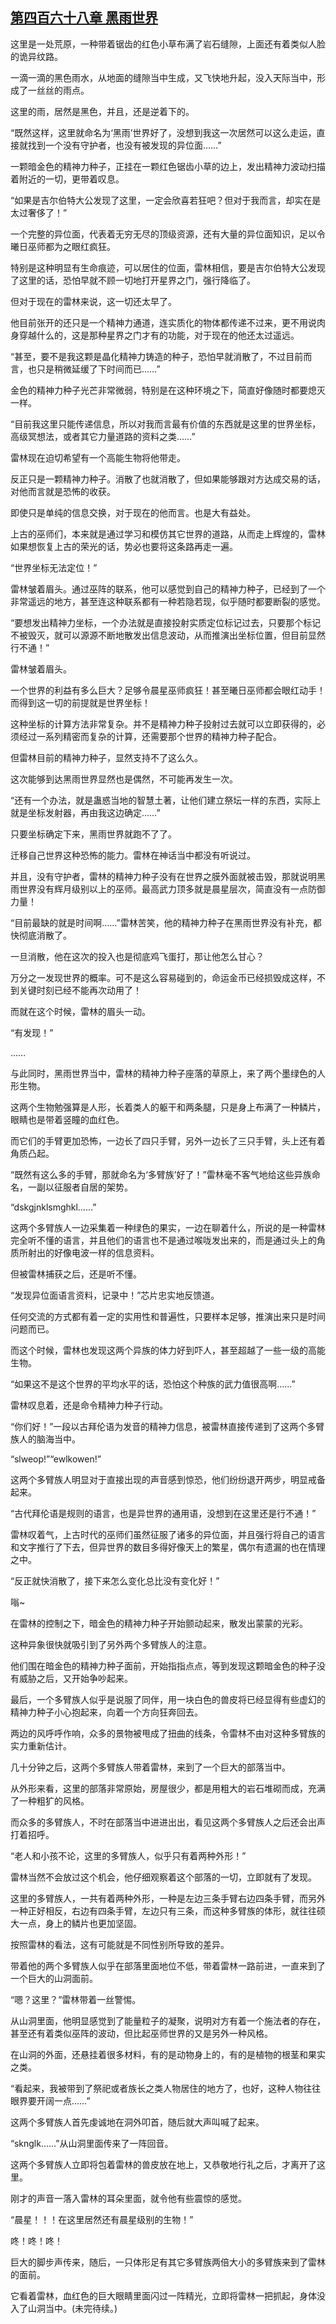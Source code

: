 ## [第四百六十八章 黑雨世界](https://www.xxbiquge.com/11_11222/8929128.html)


  这里是一处荒原，一种带着锯齿的红色小草布满了岩石缝隙，上面还有着类似人脸的诡异纹路。

  一滴一滴的黑色雨水，从地面的缝隙当中生成，又飞快地升起，没入天际当中，形成了一丝丝的雨点。

  这里的雨，居然是黑色，并且，还是逆着下的。

  “既然这样，这里就命名为‘黑雨’世界好了，没想到我这一次居然可以这么走运，直接就找到一个没有守护者，也没有被发现的异位面……”

  一颗暗金色的精神力种子，正挂在一颗红色锯齿小草的边上，发出精神力波动扫描着附近的一切，更带着叹息。

  “如果是吉尔伯特大公发现了这里，一定会欣喜若狂吧？但对于我而言，却实在是太过奢侈了！”

  一个完整的异位面，代表着无穷无尽的顶级资源，还有大量的异位面知识，足以令曦日巫师都为之眼红疯狂。

  特别是这种明显有生命痕迹，可以居住的位面，雷林相信，要是吉尔伯特大公发现了这里的话，恐怕早就不顾一切地打开星界之门，强行降临了。

  但对于现在的雷林来说，这一切还太早了。

  他目前张开的还只是一个精神力通道，连实质化的物体都传递不过来，更不用说肉身穿越什么的，这是那种星界之门才有的功能，对于现在的他还太过遥远。

  “甚至，要不是我这颗是晶化精神力铸造的种子，恐怕早就消散了，不过目前而言，也只是稍微延缓了下时间而已……”

  金色的精神力种子光芒非常微弱，特别是在这种环境之下，简直好像随时都要熄灭一样。

  “目前我这里只能传递信息，所以对我而言最有价值的东西就是这里的世界坐标，高级冥想法，或者其它力量道路的资料之类……”

  雷林现在迫切希望有一个高能生物将他带走。

  反正只是一颗精神力种子。消散了也就消散了，但如果能够跟对方达成交易的话，对他而言就是恐怖的收获。

  即使只是单纯的信息交换，对于现在的他而言。也是大有益处。

  上古的巫师们，本来就是通过学习和模仿其它世界的道路，从而走上辉煌的，雷林如果想恢复上古的荣光的话，势必也要将这条路再走一遍。

  “世界坐标无法定位！”

  雷林皱着眉头。通过巫阵的联系，他可以感觉到自己的精神力种子，已经到了一个非常遥远的地方，甚至连这种联系都有一种若隐若现，似乎随时都要断裂的感觉。

  “要想发出精神力坐标，一个办法就是直接投射实质定位标记过去，只要那个标记不被毁灭，就可以源源不断地散发出信息波动，从而推演出坐标位置，但目前显然行不通！”

  雷林皱着眉头。

  一个世界的利益有多么巨大？足够令晨星巫师疯狂！甚至曦日巫师都会眼红动手！而得到这一切的前提就是世界坐标！

  这种坐标的计算方法非常复杂。并不是精神力种子投射过去就可以立即获得的，必须经过一系列精密而复杂的计算，还需要那个世界的精神力种子配合。

  但雷林目前的精神力种子，显然支持不了这么久。

  这次能够到达黑雨世界显然也是偶然，不可能再发生一次。

  “还有一个办法，就是蛊惑当地的智慧土著，让他们建立祭坛一样的东西，实际上就是坐标发射器，再由我这边确定……”

  只要坐标确定下来，黑雨世界就跑不了了。

  迁移自己世界这种恐怖的能力。雷林在神话当中都没有听说过。

  并且，没有守护者，雷林的精神力种子没有在世界之膜外面就被击毁，那就说明黑雨世界没有辉月级别以上的巫师。最高武力顶多就是晨星层次，简直没有一点防御力量！

  “目前最缺的就是时间啊……”雷林苦笑，他的精神力种子在黑雨世界没有补充，都快彻底消散了。

  一旦消散，他在这次的投入也是彻底鸡飞蛋打，那让他怎么甘心？

  万分之一发现世界的概率。可不是这么容易碰到的，命运金币已经损毁成这样，不到关键时刻已经不能再次动用了！

  而就在这个时候，雷林的眉头一动。

  “有发现！”

  ……

  与此同时，黑雨世界当中，雷林的精神力种子座落的草原上，来了两个墨绿色的人形生物。

  这两个生物勉强算是人形，长着类人的躯干和两条腿，只是身上布满了一种鳞片，眼睛也是带着竖瞳的血红色。

  而它们的手臂更加恐怖，一边长了四只手臂，另外一边长了三只手臂，头上还有着角质凸起。

  “既然有这么多的手臂，那就命名为‘多臂族’好了！”雷林毫不客气地给这些异族命名，一副以征服者自居的架势。

  “dskgjnklsmghkl……”

  这两个多臂族人一边采集着一种绿色的果实，一边在聊着什么，所说的是一种雷林完全听不懂的语言，并且他们的语言也不是通过喉咙发出来的，而是通过头上的角质所射出的好像电波一样的信息资料。

  但被雷林捕获之后，还是听不懂。

  “发现异位面语言资料，记录中！”芯片忠实地反馈道。

  任何交流的方式都有着一定的实用性和普遍性，只要样本足够，推演出来只是时间问题而已。

  而这个时候，雷林也发现这两个异族的体力好到吓人，甚至超越了一些一级的高能生物。

  “如果这不是这个世界的平均水平的话，恐怕这个种族的武力值很高啊……”

  雷林叹息着，还是命令精神力种子行动。

  “你们好！”一段以古拜伦语为发音的精神力信息，被雷林直接传递到了这两个多臂族人的脑海当中。

  “slweop!”“ewlkowen!”

  这两个多臂族人明显对于直接出现的声音感到惊恐，他们纷纷退开两步，明显戒备起来。

  “古代拜伦语是规则的语言，也是异世界的通用语，没想到在这里还是行不通！”

  雷林叹着气，上古时代的巫师们虽然征服了诸多的异位面，并且强行将自己的语言和文字推行了下去，但异世界的数目多得好像天上的繁星，偶尔有遗漏的也在情理之中。

  “反正就快消散了，接下来怎么变化总比没有变化好！”

  嗡~

  在雷林的控制之下，暗金色的精神力种子开始颤动起来，散发出蒙蒙的光彩。

  这种异象很快就吸引到了另外两个多臂族人的注意。

  他们围在暗金色的精神力种子面前，开始指指点点，等到发现这颗暗金色的种子没有威胁之后，又开始争吵起来。

  最后，一个多臂族人似乎是说服了同伴，用一块白色的兽皮将已经显得有些虚幻的精神力种子小心抱起来，向着一个方向狂奔回去。

  两边的风呼呼作响，众多的景物被甩成了扭曲的线条，令雷林不由对这种多臂族的实力重新估计。

  几十分钟之后，这两个多臂族人带着雷林，来到了一个巨大的部落当中。

  从外形来看，这里的部落非常原始，房屋很少，都是用粗大的岩石堆砌而成，充满了一种粗犷的风格。

  而众多的多臂族人，不时在部落当中进进出出，看见这两个多臂族人之后还会出声打着招呼。

  “老人和小孩不论，这里的多臂族人，似乎只有着两种外形！”

  雷林当然不会放过这个机会，他仔细观察着这个部落的一切，立即就有了发现。

  这里的多臂族人，一共有着两种外形，一种是左边三条手臂右边四条手臂，而另外一种正好相反，右边有四条手臂，左边只有三条，而这种多臂族的体形，就往往硕大一点，身上的鳞片也更加坚固。

  按照雷林的看法，这有可能就是不同性别所导致的差异。

  带着他的两个多臂族人似乎在部落里面地位不低，带着雷林一路前进，一直来到了一个巨大的山洞面前。

  “嗯？这里？”雷林带着一丝警惕。

  从山洞里面，他明显感觉到了能量粒子的凝聚，说明对方有着一个施法者的存在，甚至还有着类似巫阵的波动，但比起巫师世界的又是另外一种风格。

  在山洞的外面，还悬挂着很多材料，有的是动物身上的，有的是植物的根茎和果实之类。

  “看起来，我被带到了祭祀或者族长之类人物居住的地方了，也好，这种人物往往眼界要开阔一点……”

  这两个多臂族人首先虔诚地在洞外叩首，随后就大声叫喊了起来。

  “sknglk……”从山洞里面传来了一阵回音。

  这两个多臂族人立即将包着雷林的兽皮放在地上，又恭敬地行礼之后，才离开了这里。

  刚才的声音一落入雷林的耳朵里面，就令他有些震惊的感觉。

  “晨星！！！在这里居然还有晨星级别的生物！”

  咚！咚！咚！

  巨大的脚步声传来，随后，一只体形足有其它多臂族两倍大小的多臂族来到了雷林的面前。

  它看着雷林，血红色的巨大眼睛里面闪过一阵精光，立即将雷林一把抓起，身体没入了山洞当中。(未完待续。)
